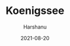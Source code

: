 ---
author: "Harshanu"
title: "Koenigssee"
date: 2021-08-20
description: "Königssee, Germany"
tags: ["Königssee", "germany", "alps", "lake", "garmisch", "cycling", "swimming", "berchtesgaden"]
thumbnail: https://images.unsplash.com/photo-1597182347752-895c49a4247d?ixlib=rb-1.2.1&ixid=MnwxMjA3fDB8MHxwaG90by1wYWdlfHx8fGVufDB8fHx8&auto=format&fit=crop&w=1170&q=80
---